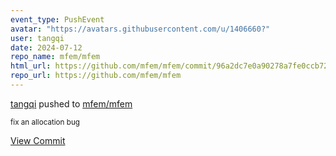 ```yaml
---
event_type: PushEvent
avatar: "https://avatars.githubusercontent.com/u/1406660?"
user: tangqi
date: 2024-07-12
repo_name: mfem/mfem
html_url: https://github.com/mfem/mfem/commit/96a2dc7e0a90278a7fe0ccb72d64862078375d21
repo_url: https://github.com/mfem/mfem
---
```


<a href='https://github.com/tangqi' target='_blank'>tangqi</a> pushed to <a href='https://github.com/mfem/mfem' target='_blank'>mfem/mfem</a>

<small>fix an allocation bug</small>

<a href='https://github.com/mfem/mfem/commit/96a2dc7e0a90278a7fe0ccb72d64862078375d21' target='_blank'>View Commit</a>